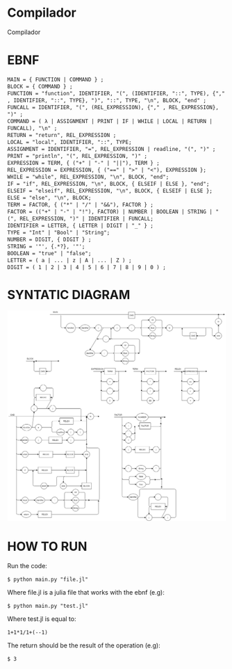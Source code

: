 # Compilador
Compilador

# EBNF

    MAIN = { FUNCTION | COMMAND } ;
    BLOCK = { COMMAND } ;
    FUNCTION = "function", IDENTIFIER, "(", (IDENTIFIER, "::", TYPE), {"," , IDENTIFIER, "::", TYPE}, ")", "::", TYPE, "\n", BLOCK, "end" ;
    FUNCALL = IDENTIFIER, "(", (REL_EXPRESSION), {"," , REL_EXPRESSION}, ")" ;
    COMMAND = ( λ | ASSIGNMENT | PRINT | IF | WHILE | LOCAL | RETURN | FUNCALL), "\n" ;
    RETURN = "return", REL_EXPRESSION ;
    LOCAL = "local", IDENTIFIER, "::", TYPE;
    ASSIGNMENT = IDENTIFIER, "=", REL_EXPRESSION | readline, "(", ")" ;
    PRINT = "println", "(", REL_EXPRESSION, ")" ;
    EXPRESSION = TERM, { ("+" | "-" | "||"), TERM } ;
    REL_EXPRESSION = EXPRESSION, { ("==" | ">" | "<"), EXPRESSION };
    WHILE = "while", REL_EXPRESSION, "\n", BLOCK, "end";
    IF = "if", REL_EXPRESSION, "\n", BLOCK, { ELSEIF | ELSE }, "end";
    ELSEIF = "elseif", REL_EXPRESSION, "\n", BLOCK, { ELSEIF | ELSE };
    ELSE = "else", "\n", BLOCK;
    TERM = FACTOR, { ("*" | "/" | "&&"), FACTOR } ;
    FACTOR = (("+" | "-" | "!"), FACTOR) | NUMBER | BOOLEAN | STRING | "(", REL_EXPRESSION, ")" | IDENTIFIER | FUNCALL;
    IDENTIFIER = LETTER, { LETTER | DIGIT | "_" } ;
    TYPE = "Int" | "Bool" | "String"; 
    NUMBER = DIGIT, { DIGIT } ;
    STRING = '"', {.*?}, '"';
    BOOLEAN = "true" | "false";
    LETTER = ( a | ... | z | A | ... | Z ) ;
    DIGIT = ( 1 | 2 | 3 | 4 | 5 | 6 | 7 | 8 | 9 | 0 ) ;
    
# SYNTATIC DIAGRAM

![Alt text](Diagrama_Sintatico.png)

# HOW TO RUN

Run the code:

    $ python main.py "file.jl"

Where file.jl is a julia file that works with the ebnf (e.g):

    $ python main.py "test.jl"

Where test.jl is equal to:
    
    1+1*1/1+(--1)

The return should be the result of the operation (e.g):

    $ 3
